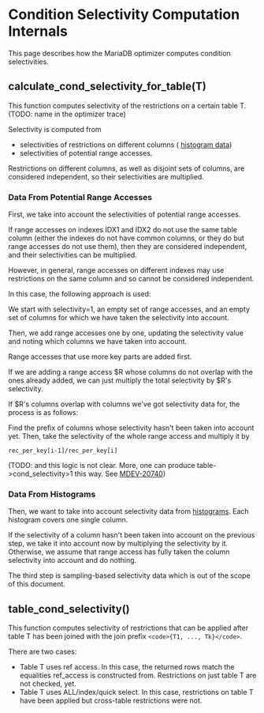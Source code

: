 
# Condition Selectivity Computation Internals

This page describes how the MariaDB optimizer computes condition selectivities.



## calculate_cond_selectivity_for_table(T)


This function computes selectivity of the restrictions on a certain table T.
(TODO: name in the optimizer trace)


Selectivity is computed from


* selectivities of restrictions on different columns ( [histogram data](../../../server-usage/replication-cluster-multi-master/optimization-and-tuning/query-optimizations/statistics-for-optimizing-queries/histogram-based-statistics.md))
* selectivities of potential range accesses.


Restrictions on different columns, as well as disjoint sets of columns, are considered independent, so their selectivities are multiplied.


### Data From Potential Range Accesses


First, we take into account the selectivities of potential range accesses.


If range accesses on indexes IDX1 and IDX2 do not use the same table column (either the indexes do not have common columns, or they do but range accesses do not use them), then they are considered independent, and their selectivities can be multiplied.


However, in general, range accesses on different indexes may use restrictions on the same column and so cannot be considered independent.


In this case, the following approach is used:


We start with selectivity=1, an empty set of range accesses, and an empty set of columns for which we have taken the selectivity into account.


Then, we add range accesses one by one, updating the selectivity value and noting which columns we have taken into account.


Range accesses that use more key parts are added first.


If we are adding a range access $R whose columns do not overlap with the ones already added, we can just multiply the total selectivity by $R's selectivity.


If $R's columns overlap with columns we've got selectivity data for, the process is as follows:


Find the prefix of columns whose selectivity hasn't been taken into account yet.
Then, take the selectivity of the whole range access and multiply it by


```
rec_per_key[i-1]/rec_per_key[i]
```

(TODO: and this logic is not clear. More, one can produce table->cond_selectivity>1 this way. See [MDEV-20740](https://jira.mariadb.org/browse/MDEV-20740))


### Data From Histograms


Then, we want to take into account selectivity data from [histograms](../../../server-usage/replication-cluster-multi-master/optimization-and-tuning/query-optimizations/statistics-for-optimizing-queries/histogram-based-statistics.md). Each histogram covers one single column.


If the selectivity of a column hasn't been taken into account on the previous step, we take it into account now by multiplying the selectivity by it. Otherwise, we assume that range access has fully taken the column selectivity into account and do nothing.


The third step is sampling-based selectivity data which is out of the scope of this document.


## table_cond_selectivity()


This function computes selectivity of restrictions that can be applied after table T has been joined with the join prefix `<code>{T1, ..., Tk}</code>`.


There are two cases:


* Table T uses ref access. In this case, the returned rows match the equalities ref_access is constructed from. Restrictions on just table T are not checked, yet.
* Table T uses ALL/index/quick select. In this case, restrictions on table T have been applied but cross-table restrictions were not.


